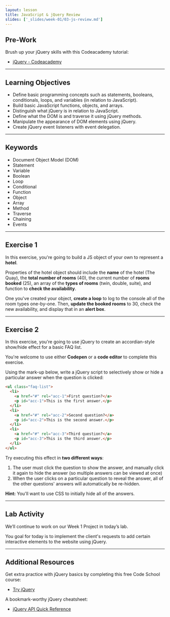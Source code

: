 ```yaml
---
layout: lesson
title: JavaScript & jQuery Review
slides: ['_slides/week-01/03-js-review.md']
---
```


## Pre-Work

Brush up your jQuery skills with this Codeacademy tutorial:

- [jQuery - Codeacademy](https://www.codecademy.com/en/tracks/jquery)

---

## Learning Objectives

- Define basic programming concepts such as statements, booleans, conditionals, loops, and variables (in relation to JavaScript).
- Build basic JavaScript functions, objects, and arrays.
- Distinguish what jQuery is in relation to JavaScript.
- Define what the DOM is and traverse it using jQuery methods.
- Manipulate the appearance of DOM elements using jQuery.
- Create jQuery event listeners with event delegation.

---

## Keywords

- Document Object Model (DOM)
- Statement
- Variable
- Boolean
- Loop
- Conditional
- Function
- Object
- Array
- Method
- Traverse
- Chaining
- Events

---

## Exercise 1

In this exercise, you're going to build a JS object of your own to represent a **hotel**.

Properties of the hotel object should include the **name** of the hotel (The Quay), the **total number of rooms** (40), the current number of **rooms booked** (25), an array of the **types of rooms** (twin, double, suite), and function to **check the availability**.

One you've created your object, **create a loop** to log to the console all of the room types one-by-one. Then, **update the booked rooms** to 30, check the new availability, and display that in an **alert box**.

---

## Exercise 2

In this exercise, you're going to use jQuery to create an accordian-style show/hide effect for a basic FAQ list.

You're welcome to use either **Codepen** or a **code editor** to complete this exercise.

Using the mark-up below, write a jQuery script to selectively show or hide a particular answer when the question is clicked:

```html
<ul class="faq-list">
  <li>
    <a href="#" rel="acc-1">First question?</a>
    <p id="acc-1">This is the first answer.</p>
  </li>
  <li>
    <a href="#" rel="acc-2">Second question?</a>
    <p id="acc-2">This is the second answer.</p>
  </li>
  <li>
    <a href="#" rel="acc-3">Third question?</a>
    <p id="acc-3">This is the third answer.</p>
  </li>
</ul>
```

Try executing this effect in **two different ways**:

1. The user must click the question to show the answer, and manually click it again to hide the answer (so multiple answers can be viewed at once)
2. When the user clicks on a particular question to reveal the answer, all of the other questions' answers will automatically be re-hidden.

**Hint:** You'll want to use CSS to initially hide all of the answers.

---

## Lab Activity

We’ll continue to work on our Week 1 Project in today’s lab.

You goal for today is to implement the client's requests to add certain interactive elements to the website using jQuery.

---

## Additional Resources

Get extra practice with jQuery basics by completing this free Code School course:

- [Try jQuery](http://try.jquery.com/)

A bookmark-worthy jQuery cheatsheet:

- [jQuery API Quick Reference](http://oscarotero.com/jquery/)
